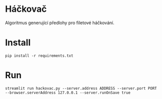 # Háčkovač

Algoritmus generující předlohy pro filetové háčkování.

# Install

```
pip install -r requirements.txt
```

# Run

```
streamlit run hackovac.py --server.address ADDRESS --server.port PORT --browser.serverAddress 127.0.0.1 --server.runOnSave true
```
